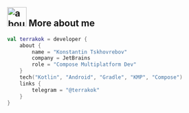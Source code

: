 ## <img width="45" alt="about" src="https://raw.github.com/terrakok/terrakok/master/about.png"> More about me
```kotlin
val terrakok = developer {
    about {
        name = "Konstantin Tskhovrebov"
        company = JetBrains
        role = "Compose Multiplatform Dev"
    }
    tech("Kotlin", "Android", "Gradle", "KMP", "Compose")
    links {
        telegram = "@terrakok"
    }
}
```
